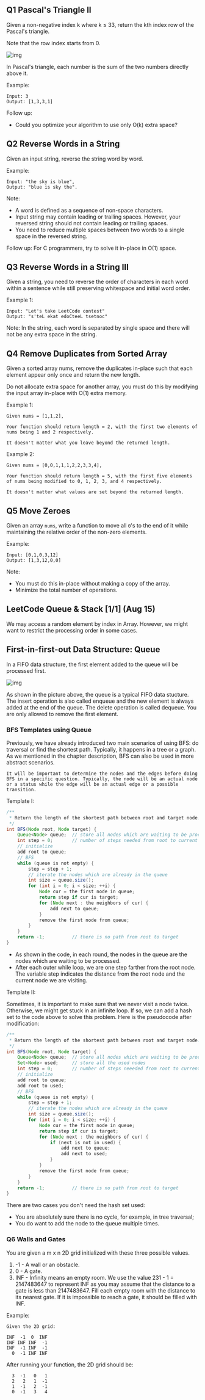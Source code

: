 ## Q1 Pascal's Triangle II

Given a non-negative index k where k ≤ 33, return the kth index row of the Pascal's triangle.

Note that the row index starts from 0.

![img](./Troy/Q1.gif)

In Pascal's triangle, each number is the sum of the two numbers directly above it.

Example:
```
Input: 3
Output: [1,3,3,1]
```
Follow up:
* Could you optimize your algorithm to use only O(k) extra space?

## Q2 Reverse Words in a String
Given an input string, reverse the string word by word.

Example:  
```
Input: "the sky is blue",
Output: "blue is sky the".
```
Note:

* A word is defined as a sequence of non-space characters.
* Input string may contain leading or trailing spaces. However, your reversed string should not contain leading or trailing spaces.
* You need to reduce multiple spaces between two words to a single space in the reversed string.

Follow up: For C programmers, try to solve it in-place in O(1) space.

## Q3 Reverse Words in a String III
Given a string, you need to reverse the order of characters in each word within a sentence while still preserving whitespace and initial word order.

Example 1:
```
Input: "Let's take LeetCode contest"
Output: "s'teL ekat edoCteeL tsetnoc"
```
Note: In the string, each word is separated by single space and there will not be any extra space in the string.

## Q4 Remove Duplicates from Sorted Array
Given a sorted array nums, remove the duplicates in-place such that each element appear only once and return the new length.

Do not allocate extra space for another array, you must do this by modifying the input array in-place with O(1) extra memory.

Example 1:
```
Given nums = [1,1,2],

Your function should return length = 2, with the first two elements of nums being 1 and 2 respectively.

It doesn't matter what you leave beyond the returned length.
```
Example 2:
```
Given nums = [0,0,1,1,1,2,2,3,3,4],

Your function should return length = 5, with the first five elements of nums being modified to 0, 1, 2, 3, and 4 respectively.

It doesn't matter what values are set beyond the returned length.
```

## Q5 Move Zeroes

Given an array `nums`, write a function to move all `0`'s to the end of it while maintaining the relative order of the non-zero elements.

Example:
```
Input: [0,1,0,3,12]
Output: [1,3,12,0,0]
```
Note:
* You must do this in-place without making a copy of the array.
* Minimize the total number of operations.

## LeetCode Queue & Stack [1/1] (Aug 15)
We may access a random element by index in Array. However, we might want to restrict the processing order in some cases.

## First-in-first-out Data Structure: Queue

In a FIFO data structure, the first element added to the queue will be processed first.

![img](./Troy/FIFO.png)

As shown in the picture above, the queue is a typical FIFO data stucture. The insert operation is also called enqueue and the new element is always added at the end of the queue. The delete operation is called dequeue. You are only allowed to remove the first element.

### BFS Templates using Queue
Previously, we have already introduced two main scenarios of using BFS: do traversal or find the shortest path. Typically, it happens in a tree or a graph. As we mentioned in the chapter description, BFS can also be used in more abstract scenarios.

```
It will be important to determine the nodes and the edges before doing BFS in a specific question. Typically, the node will be an actual node or a status while the edge will be an actual edge or a possible transition.
```

Template I:
```java
/**
 * Return the length of the shortest path between root and target node.
 */
int BFS(Node root, Node target) {
    Queue<Node> queue;  // store all nodes which are waiting to be processed
    int step = 0;       // number of steps needed from root to current node
    // initialize
    add root to queue;
    // BFS
    while (queue is not empty) {
        step = step + 1;
        // iterate the nodes which are already in the queue
        int size = queue.size();
        for (int i = 0; i < size; ++i) {
            Node cur = the first node in queue;
            return step if cur is target;
            for (Node next : the neighbors of cur) {
                add next to queue;
            }
            remove the first node from queue;
        }
    }
    return -1;          // there is no path from root to target
}
```
* As shown in the code, in each round, the nodes in the queue are the nodes which are waiting to be processed.
* After each outer while loop, we are one step farther from the root node. The variable step indicates the distance from the root node and the current node we are visiting.

Template II:

Sometimes, it is important to make sure that we never visit a node twice. Otherwise, we might get stuck in an infinite loop. If so, we can add a hash set to the code above to solve this problem. Here is the pseudocode after modification:
```java
/**
 * Return the length of the shortest path between root and target node.
 */
int BFS(Node root, Node target) {
    Queue<Node> queue;  // store all nodes which are waiting to be processed
    Set<Node> used;     // store all the used nodes
    int step = 0;       // number of steps neeeded from root to current node
    // initialize
    add root to queue;
    add root to used;
    // BFS
    while (queue is not empty) {
        step = step + 1;
        // iterate the nodes which are already in the queue
        int size = queue.size();
        for (int i = 0; i < size; ++i) {
            Node cur = the first node in queue;
            return step if cur is target;
            for (Node next : the neighbors of cur) {
                if (next is not in used) {
                    add next to queue;
                    add next to used;
                }
            }
            remove the first node from queue;
        }
    }
    return -1;          // there is no path from root to target
}
```
There are two cases you don't need the hash set used:

* You are absolutely sure there is no cycle, for example, in tree traversal;
* You do want to add the node to the queue multiple times.

### Q6 Walls and Gates

You are given a m x n 2D grid initialized with these three possible values.

1. -1 - A wall or an obstacle.
2. 0 - A gate.
3. INF - Infinity means an empty room. We use the value 231 - 1 = 2147483647 to represent INF as you may assume that the distance to a gate is less than 2147483647.
Fill each empty room with the distance to its nearest gate. If it is impossible to reach a gate, it should be filled with INF.

Example:
```
Given the 2D grid:

INF  -1  0  INF
INF INF INF  -1
INF  -1 INF  -1
  0  -1 INF INF
```
After running your function, the 2D grid should be:
```
  3  -1   0   1
  2   2   1  -1
  1  -1   2  -1
  0  -1   3   4
```
